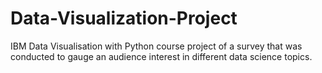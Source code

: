 # Data-Visualization-Project
IBM Data Visualisation with Python course project of a survey that was conducted to gauge an audience interest in different data science topics.
